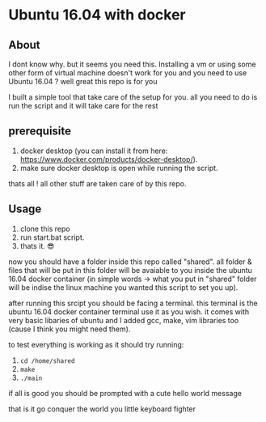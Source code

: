# Ubuntu 16.04 with docker

## About

I dont know why. but it seems you need this.
Installing a vm or using some other form of virtual machine doesn't work for you and you need to use Ubuntu 16.04 ?
well great this repo is for you

I built a simple tool that take care of the setup for you.
all you need to do is run the script and it will take care for the rest


## prerequisite

1. docker desktop (you can install it from here: <https://www.docker.com/products/docker-desktop/>).
2. make sure docker desktop is open while running the script.

thats all ! all other stuff are taken care of by this repo.

## Usage

1. clone this repo
2. run start.bat script.
3. thats it. :sunglasses:

now you should have a folder inside this repo called "shared".
all folder & files that will be put in this folder will be avaiable to you inside the ubuntu 16.04 docker container (in simple words -> what you put in "shared" folder will be indise the linux machine you wanted this script to set you up).

after running this srcipt you should be facing a terminal.
this terminal is the ubuntu 16.04 docker container terminal use it as you wish.
it comes with very basic libaries of ubuntu and I added gcc, make, vim libraries too (cause I think you might need them).

to test everything is working as it should try running: 

1. `cd /home/shared`
2. `make`
3. `./main`

if all is good you should be prompted with a cute hello world message

that is it go conquer the world you little keyboard fighter
